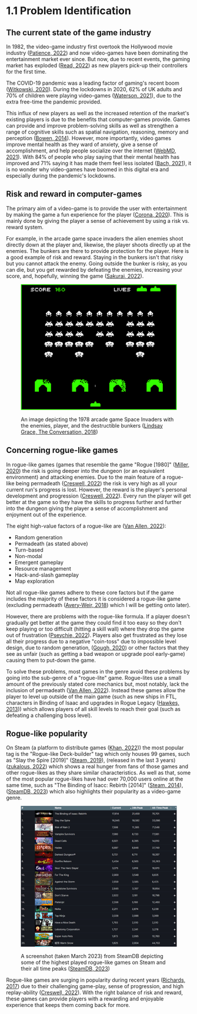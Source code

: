 # 1.1 Problem Identification

## The current state of the game industry

In 1982, the video-game industry first overtook the Hollywood movie industry ([Patience, 2022](../references.md#the-current-state-of-the-game-industry)) and now video-games have been dominating the entertainment market ever since. But now, due to recent events, the gaming market has exploded ([Read, 2022](../references.md#the-current-state-of-the-game-industry)) as new players pick-up their controllers for the first time.

The COVID-19 pandemic was a leading factor of gaming's recent boom ([Witkowski, 2020](../references.md#the-current-state-of-the-game-industry)). During the lockdowns in 2020, 62% of UK adults and 70% of children were playing video-games ([Waterson, 2021](../references.md#the-current-state-of-the-game-industry)), due to the extra free-time the pandemic provided.

This influx of new players as well as the increased retention of the market's existing players is due to the benefits that computer-games provide. Games can provide and improve problem-solving skills as well as strengthen a range of cognitive skills such as spatial navigation, reasoning, memory and perception ([Bowen, 2014](../references.md#the-current-state-of-the-game-industry)). However, more importantly, video games improve mental health as they ward of anxiety, give a sense of accomplishment, and help people socialize over the internet ([WebMD, 2021](../references.md#the-current-state-of-the-game-industry)). With 84% of people who play saying that their mental health has improved and 71% saying it has made them feel less isolated ([Bach, 2021](../references.md#the-current-state-of-the-game-industry)), it is no wonder why video-games have boomed in this digital era and especially during the pandemic's lockdowns.

## Risk and reward in computer-games

The primary aim of a video-game is to provide the user with entertainment by making the game a fun experience for the player ([Corona, 2020](../references.md#risk-and-reward-in-computer-games)). This is mainly done by giving the player a sense of achievement by using a risk vs. reward system.&#x20;

For example, in the arcade game space invaders the alien enemies shoot directly down at the player and, likewise, the player shoots directly up at the enemies. The bunkers are there to provide protection for the player. Here is a good example of risk and reward. Staying in the bunkers isn't that risky but you cannot attack the enemy. Going outside the bunker is risky, as you can die, but you get rewarded by defeating the enemies, increasing your score, and, hopefully, winning the game ([Sakurai, 2022](../references.md#undefined)).

<figure><img src="../.gitbook/assets/image (1) (1) (1) (1) (1).png" alt=""><figcaption><p>An image depicting the 1978 arcade game Space Invaders with the enemies, player, and the destructible bunkers (<a href="../references.md#risk-and-reward-in-computer-games">Lindsay Grace, The Conversation, 2018</a>)</p></figcaption></figure>

## Concerning rogue-like games

In rogue-like games (games that resemble the game "Rogue \[1980]" ([Miller, 2020](../references.md#concerning-rogue-like-games)) the risk is going deeper into the dungeon (or an equivalent environment) and attacking enemies. Due to the main feature of a rogue-like being permadeath ([Creswell, 2022](../references.md#concerning-rogue-like-games)) the risk is very high as all your current run's progress is lost. However, the reward is the player's personal development and progression ([Creswell, 2022](../references.md#concerning-rogue-like-games)). Every run the player will get better at the game so they have the skills to progress further and further into the dungeon giving the player a sense of accomplishment and enjoyment out of the experience.

The eight high-value factors of a rogue-like are ([Van Allen, 2022](../references.md#concerning-rogue-like-games)):

* Random generation
* Permadeath (as stated above)
* Turn-based
* Non-modal
* Emergent gameplay
* Resource management
* Hack-and-slash gameplay
* Map exploration

Not all rogue-like games adhere to these core factors but if the game includes the majority of these factors it is considered a rogue-like game (excluding permadeath ([Avery-Weir, 2018](../references.md#concerning-rogue-like-games)) which I will be getting onto later).

However, there are problems with the rogue-like formula. If a player doesn't gradually get better at the game they could find it too easy so they don't keep playing or too difficult (hitting a skill wall) where they drop the game out of frustration ([Pseychie, 2022](../references.md#concerning-rogue-like-games)). Players also get frustrated as they lose all their progress due to a negative "coin-toss" due to impossible level design, due to random generation, ([Gough, 2020](../references.md#concerning-rogue-like-games)) or other factors that they see as unfair (such as getting a bad weapon or upgrade pool early-game) causing them to put-down the game.&#x20;

To solve these problems, most games in the genre avoid these problems by going into the sub-genre of a "rogue-lite" game. Rogue-lites use a small amount of the previously stated core mechanics but, most notably, lack the inclusion of permadeath ([Van Allen, 2022](../references.md#concerning-rogue-like-games)). Instead these games allow the player to level up outside of the main game (such as new ships in FTL, characters in Binding of Isaac and upgrades in Rogue Legacy ([Hawkes, 2013](../references.md#concerning-rogue-like-games))) which allows players of all skill levels to reach their goal (such as defeating a challenging boss level).

## Rogue-like popularity

On Steam (a platform to distribute games ([Khan, 2022](../references.md#rogue-like-popularity))) the most popular tag is the "Rogue-like Deck-builder" tag which only houses 99 games, such as "Slay the Spire \[2019]" ([Steam, 2019](../references.md#rogue-like-popularity)), (released in the last 3 years) ([zukalous, 2022](../references.md#rogue-like-popularity)) which shows a real hunger from fans of those games and other rogue-likes as they share similar characteristics. As well as that, some of the most popular rogue-likes have had over 70,000 users online at the same time, such as "The Binding of Isacc: Rebirth \[2014]" ([Steam, 2014](../references.md#rogue-like-popularity)), ([SteamDB, 2023](../references.md#rogue-like-popularity)) which also highlights their popularity as a video-game genre.

<figure><img src="../.gitbook/assets/image (2) (2).png" alt=""><figcaption><p>A screenshot (taken March 2023) from SteamDB depicting some of the highest played rogue-like games on Steam and their all time peaks (<a href="../references.md#rogue-like-popularity">SteamDB, 2023</a>)</p></figcaption></figure>

Rogue-like games are surging in popularity during recent years ([Richards, 2017](../references.md#rogue-like-popularity)) due to their challenging game-play, sense of progression, and high replay-ability ([Creswell, 2022](../references.md#rogue-like-popularity)). With the right balance of risk and reward, these games can provide players with a rewarding and enjoyable experience that keeps them coming back for more.
